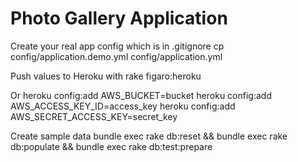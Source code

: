 # Photo Gallery Application

Create your real app config which is in .gitignore
	cp config/application.demo.yml config/application.yml

Push values to Heroku with
	rake figaro:heroku

Or
	heroku config:add AWS_BUCKET=bucket
	heroku config:add AWS_ACCESS_KEY_ID=access_key
	heroku config:add AWS_SECRET_ACCESS_KEY=secret_key

Create sample data
    bundle exec rake db:reset && bundle exec rake db:populate && bundle exec rake db:test:prepare
